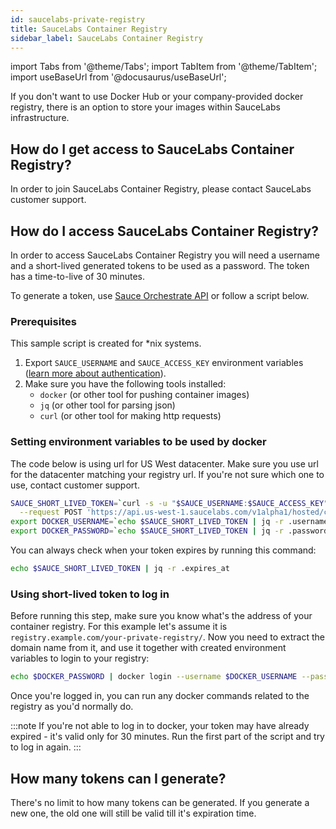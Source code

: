 ```yaml
---
id: saucelabs-private-registry
title: SauceLabs Container Registry
sidebar_label: SauceLabs Container Registry
---
```


import Tabs from '@theme/Tabs';
import TabItem from '@theme/TabItem';
import useBaseUrl from '@docusaurus/useBaseUrl';

If you don't want to use Docker Hub or your company-provided docker registry, there is an option to store your images
within SauceLabs infrastructure.

## How do I get access to SauceLabs Container Registry?

In order to join SauceLabs Container Registry, please contact SauceLabs customer support.

## How do I access SauceLabs Container Registry?

In order to access SauceLabs Container Registry you will need a username and a short-lived generated tokens to be used 
as a password. The token has a time-to-live of 30 minutes.

To generate a token, use [Sauce Orchestrate API](https://docs.saucelabs.com/dev/api/orchestrate/)
or follow a script below.

### Prerequisites

This sample script is created for *nix systems.

1. Export `SAUCE_USERNAME` and `SAUCE_ACCESS_KEY` environment variables ([learn more about authentication](https://docs.saucelabs.com/dev/api/#authentication)).
2. Make sure you have the following tools installed:
   * `docker` (or other tool for pushing container images)
   * `jq` (or other tool for parsing json)
   * `curl` (or other tool for making http requests)

### Setting environment variables to be used by docker

The code below is using url for US West datacenter. Make sure you use url for the datacenter matching your 
registry url. If you're not sure which one to use, contact customer support.

```bash
SAUCE_SHORT_LIVED_TOKEN=`curl -s -u "$SAUCE_USERNAME:$SAUCE_ACCESS_KEY" \
  --request POST 'https://api.us-west-1.saucelabs.com/v1alpha1/hosted/container-registry/authorization-token'`
export DOCKER_USERNAME=`echo $SAUCE_SHORT_LIVED_TOKEN | jq -r .username`
export DOCKER_PASSWORD=`echo $SAUCE_SHORT_LIVED_TOKEN | jq -r .password`
```

You can always check when your token expires by running this command:
```bash
echo $SAUCE_SHORT_LIVED_TOKEN | jq -r .expires_at
```

### Using short-lived token to log in

Before running this step, make sure you know what's the address of your container registry. For this example 
let's assume it is `registry.example.com/your-private-registry/`. Now you need to extract the domain name from it,
and use it together with created environment variables to login to your registry:

```bash
echo $DOCKER_PASSWORD | docker login --username $DOCKER_USERNAME --password-stdin registry.example.com
```

Once you're logged in, you can run any docker commands related to the registry as you'd normally do.

:::note
If you're not able to log in to docker, your token may have already expired - it's valid only for 30 minutes.
Run the first part of the script and try to log in again.
:::

## How many tokens can I generate?

There's no limit to how many tokens can be generated. If you generate a new one, the old one will still be valid
till it's expiration time.
